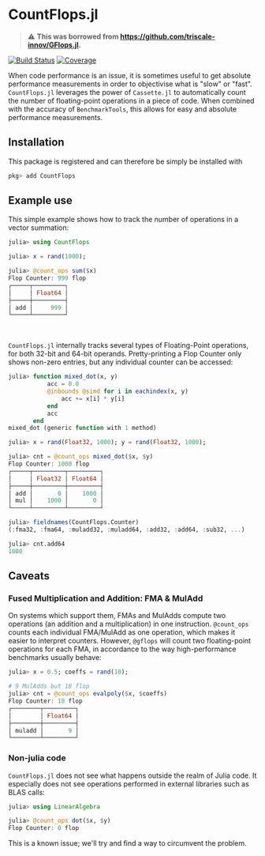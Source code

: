 # CountFlops.jl

> :warning: **This was borrowed from https://github.com/triscale-innov/GFlops.jl.**

[![Build Status](https://github.com/charleskawczynski/CountFlops.jl/workflows/CI/badge.svg)](https://github.com/charleskawczynski/CountFlops.jl/actions)
[![Coverage](http://codecov.io/github/charleskawczynski/CountFlops.jl/coverage.svg?branch=master)](http://codecov.io/github/charleskawczynski/CountFlops.jl?branch=master)

When code performance is an issue, it is sometimes useful to get absolute
performance measurements in order to objectivise what is "slow" or
"fast". `CountFlops.jl` leverages the power of `Cassette.jl` to automatically count
the number of floating-point operations in a piece of code. When combined with
the accuracy of `BenchmarkTools`, this allows for easy and absolute performance
measurements.


## Installation

This package is registered and can therefore be simply be installed with

```julia
pkg> add CountFlops
```


## Example use

This simple example shows how to track the number of operations in a vector summation:
```julia
julia> using CountFlops

julia> x = rand(1000);

julia> @count_ops sum($x)
Flop Counter: 999 flop
┌─────┬─────────┐
│     │ Float64 │
├─────┼─────────┤
│ add │     999 │
└─────┴─────────┘
```

<br/>

`CountFlops.jl` internally tracks several types of Floating-Point operations, for
both 32-bit and 64-bit operands. Pretty-printing a Flop Counter only
shows non-zero entries, but any individual counter can be accessed:
```julia
julia> function mixed_dot(x, y)
           acc = 0.0
           @inbounds @simd for i in eachindex(x, y)
               acc += x[i] * y[i]
           end
           acc
       end
mixed_dot (generic function with 1 method)

julia> x = rand(Float32, 1000); y = rand(Float32, 1000);

julia> cnt = @count_ops mixed_dot($x, $y)
Flop Counter: 1000 flop
┌─────┬─────────┬─────────┐
│     │ Float32 │ Float64 │
├─────┼─────────┼─────────┤
│ add │       0 │    1000 │
│ mul │    1000 │       0 │
└─────┴─────────┴─────────┘

julia> fieldnames(CountFlops.Counter)
(:fma32, :fma64, :muladd32, :muladd64, :add32, :add64, :sub32, ...)

julia> cnt.add64
1000
```


## Caveats

### Fused Multiplication and Addition: FMA & MulAdd

On systems which support them, FMAs and MulAdds compute two operations (an
addition and a multiplication) in one instruction. `@count_ops` counts each
individual FMA/MulAdd as one operation, which makes it easier to interpret
counters. However, `@gflops` will count two floating-point operations for each
FMA, in accordance to the way high-performance benchmarks usually behave:

```julia
julia> x = 0.5; coeffs = rand(10);

# 9 MulAdds but 18 flop
julia> cnt = @count_ops evalpoly($x, $coeffs)
Flop Counter: 18 flop
┌────────┬─────────┐
│        │ Float64 │
├────────┼─────────┤
│ muladd │       9 │
└────────┴─────────┘
```

### Non-julia code

`CountFlops.jl` does not see what happens outside the realm of Julia code. It
especially does not see operations performed in external libraries such as BLAS
calls:

```julia
julia> using LinearAlgebra

julia> @count_ops dot($x, $y)
Flop Counter: 0 flop
```

This is a known issue; we'll try and find a way to circumvent the problem.
